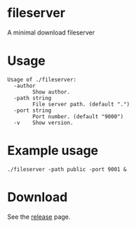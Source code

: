 # fileserver

A minimal download fileserver

# Usage

```
Usage of ./fileserver:
  -author
        Show author.
  -path string
        File server path. (default ".")
  -port string
        Port number. (default "9000")
  -v    Show version.
```

# Example usage

```
./fileserver -path public -port 9001 &
```

# Download

See the [release](release) page.

